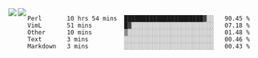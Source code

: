 <a href="https://github.com/anuraghazra/github-readme-stats">
  <img align="left" src="https://github-readme-stats.vercel.app/api?username=kfly8&count_private=true&show_icons=true&theme=calm" />
</a>
<a href="https://github.com/anuraghazra/github-readme-stats">
  <img align="left" src="https://github-readme-stats.vercel.app/api/top-langs/?username=kfly8&theme=calm&hide=HTML&exclude_repo=is3q-cr" />
</a>

<!--START_SECTION:waka-->
```text
Perl       10 hrs 54 mins  ██████████████████████▓░░   90.45 % 
VimL       51 mins         █▓░░░░░░░░░░░░░░░░░░░░░░░   07.18 % 
Other      10 mins         ▒░░░░░░░░░░░░░░░░░░░░░░░░   01.48 % 
Text       3 mins          ░░░░░░░░░░░░░░░░░░░░░░░░░   00.46 % 
Markdown   3 mins          ░░░░░░░░░░░░░░░░░░░░░░░░░   00.43 % 
```
<!--END_SECTION:waka-->
